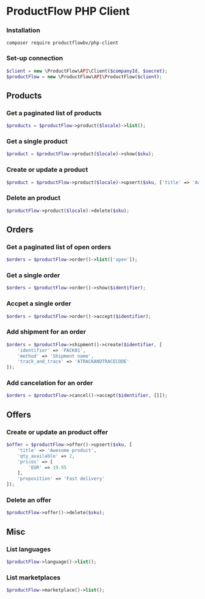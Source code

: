 ProductFlow PHP Client
==========

### Installation
```
composer require productflowbv/php-client
```

### Set-up connection
```php
$client = new \ProductFlow\API\Client($companyId, $secret);
$productFlow = new \ProductFlow\API\ProductFlow($client);
```

## Products
### Get a paginated list of products
```php
$products = $productFlow->product($locale)->list();
```

### Get a single product
```php
$product = $productFlow->product($locale)->show($sku);
```

### Create or update a product
```php
$product = $productFlow->product($locale)->upsert($sku, ['title' => 'Awesome product']);
```

### Delete an product
```php
$productFlow->product($locale)->delete($sku);
```

## Orders
### Get a paginated list of open orders
```php
$orders = $productFlow->order()->list(['open']);
```

### Get a single order
```php
$orders = $productFlow->order()->show($identifier);
```

### Accpet a single order
```php
$orders = $productFlow->order()->accept($identifier);
```

### Add shipment for an order
```php
$orders = $productFlow->shipment()->create($identifier, [
    'identifier' => 'PACK01',
    'method' => 'Shipment name',
    'track_and_trace' => 'ATRACKANDTRACECODE'
]);
```

### Add cancelation for an order
```php
$orders = $productFlow->cancel()->accept($identifier, []]);
```

## Offers
### Create or update an product offer
```php
$offer = $productFlow->offer()->upsert($sku, [
    'title' => 'Awesome product',
    'qty_available' => 2,
    'prices' => [
        'EUR' => 19.95        
    ],
    'proposition' => 'Fast delivery'
]);
```

### Delete an offer
```php
$productFlow->offer()->delete($sku);
```

## Misc
### List languages
```php
$productFlow->language()->list();
```
### List marketplaces
```php
$productFlow->marketplace()->list();
```
